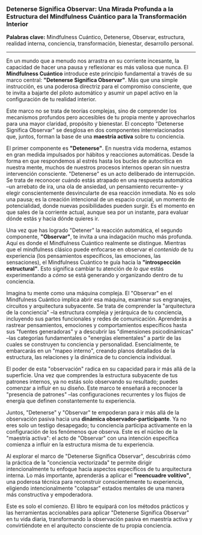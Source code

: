 ### Detenerse Significa Observar: Una Mirada Profunda a la Estructura del Mindfulness Cuántico para la Transformación Interior
**Palabras clave:** Mindfulness Cuántico, Detenerse, Observar, estructura, realidad interna, conciencia, transformación, bienestar, desarrollo personal.

---



En un mundo que a menudo nos arrastra en su corriente incesante, la capacidad de hacer una pausa y reflexionar es más valiosa que nunca. El **Mindfulness Cuántico** introduce este principio fundamental a través de su marco central: **"Detenerse Significa Observar"**. Más que una simple instrucción, es una poderosa directriz para el compromiso consciente, que te invita a bajarte del piloto automático y asumir un papel activo en la configuración de tu realidad interior.

Este marco no se trata de teorías complejas, sino de comprender los mecanismos profundos pero accesibles de tu propia mente y aprovecharlos para una mayor claridad, propósito y bienestar. El concepto "Detenerse Significa Observar" se desglosa en dos componentes interrelacionados que, juntos, forman la base de una **maestría activa** sobre tu conciencia.

El primer componente es **"Detenerse"**. En nuestra vida moderna, estamos en gran medida impulsados por hábitos y reacciones automáticas. Desde la forma en que respondemos al estrés hasta los bucles de autocrítica en nuestra mente, muchos de nuestros procesos internos operan sin nuestra intervención consciente. "Detenerse" es un acto deliberado de interrupción. Se trata de reconocer cuándo estás atrapado en una respuesta automática –un arrebato de ira, una ola de ansiedad, un pensamiento recurrente– y elegir conscientemente desvincularte de esa reacción inmediata. No es solo una pausa; es la creación intencional de un espacio crucial, un momento de potencialidad, donde nuevas posibilidades pueden surgir. Es el momento en que sales de la corriente actual, aunque sea por un instante, para evaluar dónde estás y hacia dónde quieres ir.

Una vez que has logrado "Detener" la reacción automática, el segundo componente, **"Observar"**, te invita a una indagación mucho más profunda. Aquí es donde el Mindfulness Cuántico realmente se distingue. Mientras que el mindfulness clásico puede enfocarse en observar el *contenido* de tu experiencia (los pensamientos específicos, las emociones, las sensaciones), el Mindfulness Cuántico te guía hacia la **"introspección estructural"**. Esto significa cambiar tu atención de *lo que* estás experimentando a *cómo* se está generando y organizando dentro de tu conciencia.

Imagina tu mente como una máquina compleja. El "Observar" en el Mindfulness Cuántico implica abrir esa máquina, examinar sus engranajes, circuitos y arquitectura subyacente. Se trata de comprender la "arquitectura de la conciencia" –la estructura compleja y jerárquica de tu conciencia, incluyendo sus partes funcionales y redes de comunicación. Aprenderás a rastrear pensamientos, emociones y comportamientos específicos hasta sus "fuentes generadoras" y a descubrir las "dimensiones psicodinámicas" –las categorías fundamentales o "energías elementales" a partir de las cuales se construyen tu conciencia y personalidad. Esencialmente, te embarcarás en un "mapeo interno", creando planos detallados de la estructura, las relaciones y la dinámica de tu conciencia individual.

El poder de esta "observación" radica en su capacidad para ir más allá de la superficie. Una vez que comprendes la estructura subyacente de tus patrones internos, ya no estás solo observando su resultado; puedes comenzar a influir en su diseño. Este marco te enseñará a reconocer la "presencia de patrones" –las configuraciones recurrentes y los flujos de energía que definen constantemente tu experiencia.

Juntos, "Detenerse" y "Observar" te empoderan para ir más allá de la observación pasiva hacia una **dinámica observador-participante**. Ya no eres solo un testigo desapegado; tu conciencia participa activamente en la configuración de los fenómenos que observa. Este es el núcleo de la "maestría activa": el acto de "Observar" con una intención específica comienza a influir en la estructura misma de tu experiencia.

Al explorar el marco de "Detenerse Significa Observar", descubrirás cómo la práctica de la "conciencia vectorizada" te permite dirigir intencionalmente tu enfoque hacia aspectos específicos de tu arquitectura interna. Lo más importante, aprenderás a aplicar el **"reencuadre volitivo"**, una poderosa técnica para reconstruir conscientemente tu experiencia, eligiendo intencionalmente "colapsar" estados mentales de una manera más constructiva y empoderadora.

Este es solo el comienzo. El libro te equipará con los métodos prácticos y las herramientas accionables para aplicar "Detenerse Significa Observar" en tu vida diaria, transformando la observación pasiva en maestría activa y convirtiéndote en el arquitecto consciente de tu propia conciencia.